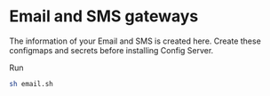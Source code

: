 # Email and SMS gateways

The information of your Email and SMS is created here.  Create these configmaps and secrets before installing Config Server.

Run 
```sh
sh email.sh
```
